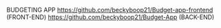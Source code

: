 BUDGETING APP 
https://github.com/beckyboop21/Budget-app-frontend (FRONT-END)
https://github.com/beckyboop21/Budget-App (BACK-END)

